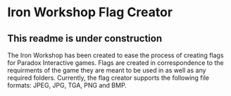 # Iron Workshop Flag Creator
## This readme is under construction
The Iron Workshop has been created to ease the process of creating flags for Paradox Interactive games.
Flags are created in correspondence to the requirments of the game they are meant to be used in as well as any required folders.
Currently, the flag creator supports the following file formats: JPEG, JPG, TGA, PNG and BMP.
